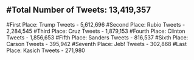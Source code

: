 #Total Number of Tweets: 13,419,357 
---
#First Place: Trump Tweets - 5,612,696
#Second Place: Rubio Tweets - 2,284,545
#Third Place: Cruz Tweets - 1,879,153
#Fourth Place: Clinton Tweets - 1,856,653
#Fifth Place: Sanders Tweets - 816,537
#Sixth Place: Carson Tweets - 395,942
#Seventh Place: Jeb! Tweets - 302,868
#Last Place: Kasich Tweets - 271,980
